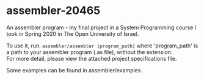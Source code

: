 # assembler-20465
An assembler program - my final project in a System Programming course I took in Spring 2020 in The Open University of Israel.

To use it, run: `assembler/assembler [program_path]` where 'program_path' is a path to your assembler program (.as file), without the extension.\
For more detail, please view the attached project specifications file.

Some examples can be found in assembler/examples.

